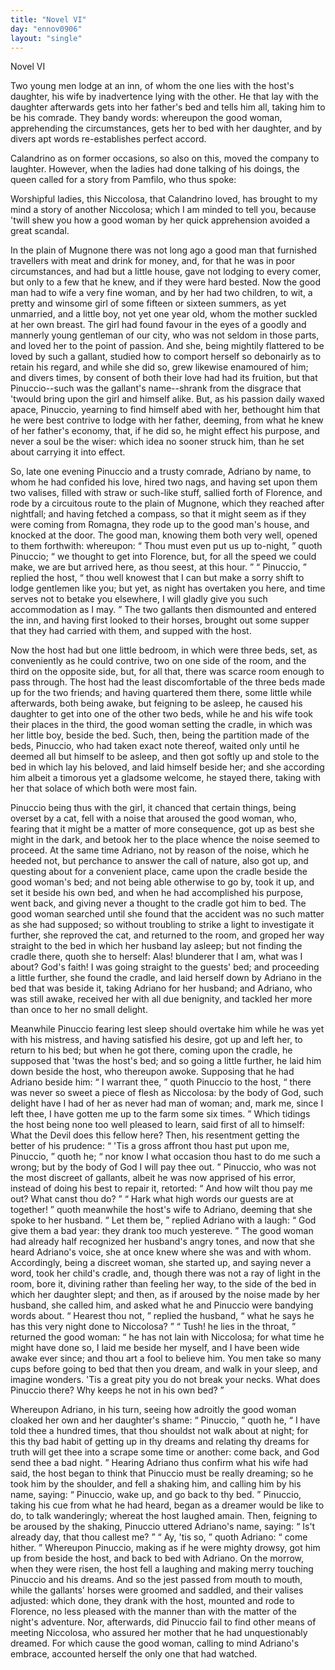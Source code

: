 ```yaml
---
title: "Novel VI"
day: "ennov0906"
layout: "single"
---
```

<html>
 <head>
 </head>
 <body>
  <div id="nov0906" type="novella" who="panfilo">
   <head>
    Novel VI
   </head>
   <argument>
    <p>
     <milestone id="p09060001"/>
     <!--(i)-->
     Two young men lodge at an inn, of whom the one lies with
 the host's daughter, his wife by inadvertence lying
 with the other. He that lay with the daughter afterwards
 gets into her father's bed and tells him all,
 taking him to be his comrade. They bandy words:
 whereupon the good woman, apprehending the circumstances,
 gets her to bed with her daughter, and by
 divers apt words re-establishes perfect accord.
     <!--(/i)-->
    </p>
   </argument>
   <div3 type="commentary" who="author">
    <p>
     <milestone id="p09060002"/>
     <!--(sc)-->
     Calandrino
     <!--(/sc)-->
     as on former occasions, so also on this, moved the
 company to laughter. However, when the ladies had done talking
 of his doings, the queen called for a story from Pamfilo, who thus
 spoke:
    </p>
   </div3>
   <div3 type="commentary" who="panfilo">
    <p>
     <milestone id="p09060003"/>
     Worshipful ladies, this Niccolosa, that Calandrino loved,
 has brought to my mind a story of another Niccolosa; which I am
 minded to tell you, because 'twill shew you how a good woman
 by her quick apprehension avoided a great scandal.
    </p>
   </div3>
   <p>
    <milestone id="p09060004"/>
    In the plain of Mugnone there was not long ago a good man that
 furnished travellers with meat and drink for money, and, for that he
 was in poor circumstances, and had but a little house, gave not lodging
 to every comer, but only to a few that he knew, and if they were
 hard bested.
    <milestone id="p09060005"/>
    Now the good man had to wife a very fine woman,
 and by her had two children, to wit, a pretty and winsome girl of
 some fifteen or sixteen summers, as yet unmarried, and a little
 boy, not yet one year old, whom the mother suckled at her own
 breast.
    <milestone id="p09060006"/>
    The girl had found favour in the eyes of a goodly and
 mannerly young gentleman of our city, who was not seldom in those
 parts, and loved her to the point of passion. And she, being mightily
 flattered to be loved by such a gallant, studied how to comport herself
    <pb n="291"/>
    so
 debonairly as to retain his regard, and while she did so, grew
 likewise enamoured of him; and divers times, by consent of both
 their love had had its fruition, but that Pinuccio--such was the
 gallant's name--shrank from the disgrace that 'twould bring upon
 the girl and himself alike.
    <milestone id="p09060007"/>
    But, as his passion daily waxed apace,
 Pinuccio, yearning to find himself abed with her, bethought him that
 he were best contrive to lodge with her father, deeming, from what
 he knew of her father's economy, that, if he did so, he might effect
 his purpose, and never a soul be the wiser: which idea no sooner
 struck him, than he set about carrying it into effect.
   </p>
   <p>
    <milestone id="p09060008"/>
    So, late one evening Pinuccio and a trusty comrade, Adriano by
 name, to whom he had confided his love, hired two nags, and having
 set upon them two valises, filled with straw or such-like stuff, sallied
 forth of Florence, and rode by a circuitous route to the plain of
 Mugnone, which they reached after nightfall;
    <milestone id="p09060009"/>
    and having fetched a
 compass, so that it might seem as if they were coming from Romagna,
 they rode up to the good man's house, and knocked at the door.
 The good man, knowing them both very well, opened to them forthwith:
 whereupon:
    <q direct="unspecified">
     Thou must even put us up to-night,
    </q>
    quoth
 Pinuccio;
    <q direct="unspecified">
     we thought to get into Florence, but, for all the speed
 we could make, we are but arrived here, as thou seest, at this hour.
    </q>
    <milestone id="p09060010"/>
    <q direct="unspecified">
     Pinuccio,
    </q>
    replied the host,
    <q direct="unspecified">
     thou well knowest that I can but
 make a sorry shift to lodge gentlemen like you; but yet, as night
 has overtaken you here, and time serves not to betake you elsewhere,
 I will gladly give you such accommodation as I may.
    </q>
    <milestone id="p09060011"/>
    The two
 gallants then dismounted and entered the inn, and having first looked
 to their horses, brought out some supper that they had carried with
 them, and supped with the host.
   </p>
   <p>
    Now the host had but one little bedroom, in which were three
 beds, set, as conveniently as he could contrive, two on one side of the
 room, and the third on the opposite side, but, for all that, there was
 scarce room enough to pass through.
    <milestone id="p09060012"/>
    The host had the least discomfortable
 of the three beds made up for the two friends; and having
 quartered them there, some little while afterwards, both being awake,
 but feigning to be asleep, he caused his daughter to get into one of
 the other two beds, while he and his wife took their places in the
 third, the good woman setting the cradle, in which was her little boy,
 beside the bed.
    <milestone id="p09060013"/>
    Such, then, being the partition made of the beds,
    <pb n="292"/>
    Pinuccio,
 who had taken exact note thereof, waited only until he
 deemed all but himself to be asleep, and then got softly up and stole
 to the bed in which lay his beloved, and laid himself beside her; and
 she according him albeit a timorous yet a gladsome welcome, he
 stayed there, taking with her that solace of which both were most
 fain.
   </p>
   <p>
    <milestone id="p09060014"/>
    Pinuccio being thus with the girl, it chanced that certain things,
 being overset by a cat, fell with a noise that aroused the good woman,
 who, fearing that it might be a matter of more consequence, got up
 as best she might in the dark, and betook her to the place whence the
 noise seemed to proceed.
    <milestone id="p09060015"/>
    At the same time Adriano, not by reason
 of the noise, which he heeded not, but perchance to answer the call of
 nature, also got up, and questing about for a convenient place, came
 upon the cradle beside the good woman's bed; and not being able
 otherwise to go by, took it up, and set it beside his own bed, and
 when he had accomplished his purpose, went back, and giving never
 a thought to the cradle got him to bed.
    <milestone id="p09060016"/>
    The good woman searched
 until she found that the accident was no such matter as she had
 supposed; so without troubling to strike a light to investigate it
 further, she reproved the cat, and returned to the room, and groped
 her way straight to the bed in which her husband lay asleep; but not
 finding the cradle there, quoth she to herself: Alas! blunderer that
 I am, what was I about? God's faith! I was going straight to the
 guests' bed;
    <milestone id="p09060017"/>
    and proceeding a little further, she found the cradle, and
 laid herself down by Adriano in the bed that was beside it, taking
 Adriano for her husband; and Adriano, who was still awake, received
 her with all due benignity, and tackled her more than once to her
 no small delight.
   </p>
   <p>
    <milestone id="p09060018"/>
    Meanwhile Pinuccio fearing lest sleep should overtake him while
 he was yet with his mistress, and having satisfied his desire, got up
 and left her, to return to his bed; but when he got there, coming
 upon the cradle, he supposed that 'twas the host's bed; and so going
 a little further, he laid him down beside the host, who thereupon
 awoke.
    <milestone id="p09060019"/>
    Supposing that he had Adriano beside him:
    <q direct="unspecified">
     I warrant
 thee,
    </q>
    quoth Pinuccio to the host,
    <q direct="unspecified">
     there was never so sweet a piece
 of flesh as Niccolosa: by the body of God, such delight have I had
 of her as never had man of woman; and, mark me, since I left thee,
 I have gotten me up to the farm some six times.
    </q>
    <milestone id="p09060020"/>
    Which tidings
    <pb n="293"/>
    the
 host being none too well pleased to learn, said first of all to
 himself: What the Devil does this fellow here? Then, his
 resentment getting the better of his prudence:
    <q direct="unspecified">
     'Tis a gross affront
 thou hast put upon me, Pinuccio,
    </q>
    quoth he;
    <q direct="unspecified">
     nor know I what
 occasion thou hast to do me such a wrong; but by the body of God
 I will pay thee out.
    </q>
    <milestone id="p09060021"/>
    Pinuccio, who was not the most discreet of
 gallants, albeit he was now apprised of his error, instead of doing his
 best to repair it, retorted:
    <q direct="unspecified">
     And how wilt thou pay me out?
 What canst thou do?
    </q>
    <milestone id="p09060022"/>
    <q direct="unspecified">
     Hark what high words our guests are at
 together!
    </q>
    quoth meanwhile the host's wife to Adriano, deeming
 that she spoke to her husband.
    <milestone id="p09060023"/>
    <q direct="unspecified">
     Let them be,
    </q>
    replied Adriano
 with a laugh:
    <q direct="unspecified">
     God give them a bad year: they drank too much
 yestereve.
    </q>
    <milestone id="p09060024"/>
    The good woman had already half recognized her
 husband's angry tones, and now that she heard Adriano's voice, she
 at once knew where she was and with whom. Accordingly, being
 a discreet woman, she started up, and saying never a word, took her
 child's cradle, and, though there was not a ray of light in the room,
 bore it, divining rather than feeling her way, to the side of the bed
 in which her daughter slept;
    <milestone id="p09060025"/>
    and then, as if aroused by the noise
 made by her husband, she called him, and asked what he and
 Pinuccio were bandying words about.
    <q direct="unspecified">
     Hearest thou not,
    </q>
    replied
 the husband,
    <q direct="unspecified">
     what he says he has this very night done to
 Niccolosa?
    </q>
    <q direct="unspecified">
     Tush! he lies in the throat,
    </q>
    <milestone id="p09060026"/>
    returned the good
 woman:
    <q direct="unspecified">
     he has not lain with Niccolosa; for what time he might
 have done so, I laid me beside her myself, and I have been wide
 awake ever since; and thou art a fool to believe him. You men
 take so many cups before going to bed that then you dream, and
 walk in your sleep, and imagine wonders. 'Tis a great pity you do
 not break your necks. What does Pinuccio there? Why keeps he
 not in his own bed?
    </q>
   </p>
   <p>
    <milestone id="p09060027"/>
    <milestone/>
    Whereupon Adriano, in his turn, seeing how adroitly the good
 woman cloaked her own and her daughter's shame:
    <q direct="unspecified">
     Pinuccio,
    </q>
    quoth he,
    <q direct="unspecified">
     I have told thee a hundred times, that thou shouldst not
 walk about at night; for this thy bad habit of getting up in thy
 dreams and relating thy dreams for truth will get thee into a scrape
 some time or another: come back, and God send thee a bad night.
    </q>
    <milestone id="p09060028"/>
    Hearing Adriano thus confirm what his wife had said, the host began
 to think that Pinuccio must be really dreaming; so he took him by
    <pb n="294"/>
    the
 shoulder, and fell a shaking him, and calling him by his name,
 saying:
    <q direct="unspecified">
     Pinuccio, wake up, and go back to thy bed.
    </q>
    <milestone id="p09060029"/>
    Pinuccio,
 taking his cue from what he had heard, began as a dreamer would be
 like to do, to talk wanderingly; whereat the host laughed amain.
 Then, feigning to be aroused by the shaking, Pinuccio uttered
 Adriano's name, saying:
    <q direct="unspecified">
     Is't already day, that thou callest me?
    </q>
    <milestone id="p09060030"/>
    <q direct="unspecified">
     Ay, 'tis so,
    </q>
    quoth Adriano:
    <q direct="unspecified">
     come hither.
    </q>
    <milestone id="p09060031"/>
    Whereupon Pinuccio,
 making as if he were mighty drowsy, got him up from beside the host,
 and back to bed with Adriano. On the morrow, when they were
 risen, the host fell a laughing and making merry touching Pinuccio and
 his dreams.
    <milestone id="p09060032"/>
    And so the jest passed from mouth to mouth, while the
 gallants' horses were groomed and saddled, and their valises adjusted:
 which done, they drank with the host, mounted and rode to Florence,
 no less pleased with the manner than with the matter of the night's
 adventure.
    <milestone id="p09060033"/>
    Nor, afterwards, did Pinuccio fail to find other means of
 meeting Niccolosa, who assured her mother that he had unquestionably
 dreamed. For which cause the good woman, calling to mind
 Adriano's embrace, accounted herself the only one that had watched.
   </p>
  </div>
 </body>
</html>